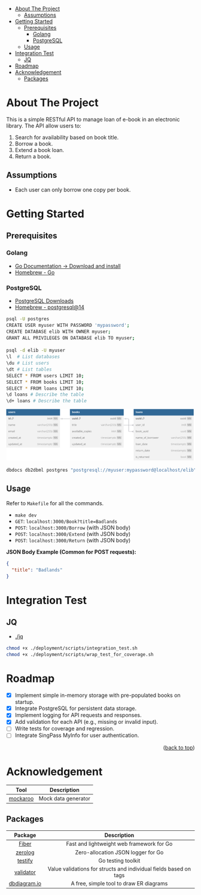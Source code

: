 <a id="readme-top"></a>

- [About The Project](#about-the-project)
  - [Assumptions](#assumptions)
- [Getting Started](#getting-started)
  - [Prerequisites](#prerequisites)
    - [Golang](#golang)
    - [PostgreSQL](#postgresql)
  - [Usage](#usage)
- [Integration Test](#integration-test)
  - [JQ](#jq)
- [Roadmap](#roadmap)
- [Acknowledgement](#acknowledgement)
  - [Packages](#packages)

# About The Project

This is a simple RESTful API to manage loan of e-book in an electronic library. The API allow users to:

1. Search for availability based on book title.
2. Borrow a book.
3. Extend a book loan.
4. Return a book.

## Assumptions

- Each user can only borrow one copy per book.

# Getting Started

## Prerequisites

### Golang

- [Go Documentation -> Download and install](https://go.dev/doc/install)
- [Homebrew - Go](https://formulae.brew.sh/formula/go)

### PostgreSQL

- [PostgreSQL Downloads](https://www.postgresql.org/download/)
- [Homebrew - postgresql@14](https://formulae.brew.sh/formula/postgresql@14)

```sh
psql -U postgres
CREATE USER myuser WITH PASSWORD 'mypassword';
CREATE DATABASE elib WITH OWNER myuser;
GRANT ALL PRIVILEGES ON DATABASE elib TO myuser;

psql -d elib -U myuser
\l  # List databases
\du # List users
\dt # List tables
SELECT * FROM users LIMIT 10;
SELECT * FROM books LIMIT 10;
SELECT * FROM loans LIMIT 10;
\d loans # Describe the table
\d+ loans # Describe the table
```

![elib-er-diagram](/docs/images/elib-er-diagram.svg)

```sh
dbdocs db2dbml postgres "postgresql://myuser:mypassword@localhost/elib" -o database.dbml
```

## Usage

Refer to `Makefile` for all the commands.

- `make dev`
- `GET`: `localhost:3000/Book?title=Badlands`
- `POST`: `localhost:3000/Borrow` (with JSON body)
- `POST`: `localhost:3000/Extend` (with JSON body)
- `POST`: `localhost:3000/Return` (with JSON body)

**JSON Body Example (Common for POST requests):**

```json
{
  "title": "Badlands"
}
```

# Integration Test

## JQ

- [./jq](https://jqlang.org/download/)

```sh
chmod +x ./deployment/scripts/integration_test.sh
chmod +x ./deployment/scripts/wrap_test_for_coverage.sh
```

# Roadmap

- [x] Implement simple in-memory storage with pre-populated books on startup.
- [x] Integrate PostgreSQL for persistent data storage.
- [x] Implement logging for API requests and responses.
- [x] Add validation for each API (e.g., missing or invalid input).
- [ ] Write tests for coverage and regression.
- [ ] Integrate SingPass MyInfo for user authentication.

<p align="right">(<a href="#readme-top">back to top</a>)</p>

# Acknowledgement

|                 Tool                  |     Description     |
| :-----------------------------------: | :-----------------: |
| [mockaroo](https://www.mockaroo.com/) | Mock data generator |

## Packages

|                         Package                         |                            Description                            |
| :-----------------------------------------------------: | :---------------------------------------------------------------: |
|            [Fiber](https://docs.gofiber.io/)            |             Fast and lightweight web framework for Go             |
|        [zerolog](https://github.com/rs/zerolog)         |                Zero-allocation JSON logger for Go                 |
|     [testify](https://github.com/stretchr/testify)      |                        Go testing toolkit                         |
| [validator](https://github.com/go-playground/validator) | Value validations for structs and individual fields based on tags |
|        [dbdiagram.io](https://dbdiagram.io/home)        |              A free, simple tool to draw ER diagrams              |
